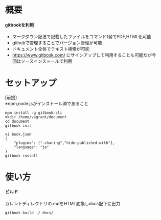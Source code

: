 # 概要
#### gitbookを利用
* マークダウン記法で記載したファイルをコマンド1発でPDF,HTML化可能
* githubで管理することでバージョン管理が可能
* ドキュメント全体でテキスト検索が可能
* https://www.gitbook.com/ にサインアップして利用することも可能だが今回はソースインストールで利用  

# セットアップ
[前提]  
※npm,node.jsがインストール済であること  
```
npm install -g gitbook-cli
mkdir /home/vagrant/document
cd document
gitbook init

vi book.json
{
    "plugins": ["-sharing","hide-published-with"],
    "language": "ja"
}
gitbook install

```
# 使い方  
#### ビルド  
カレントディレクトリの.mdをHTML変換しdocs配下に出力
```
gitbook build ./ docs/ 
```